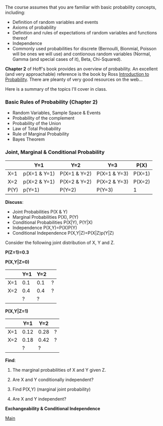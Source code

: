 The course assumes that you are familiar with basic probability concepts, including:

  - Definition of random variables and events
  - Axioms of probability
  - Definition and rules of expectations of random variables and functions thereof
  - Independence
  - Commonly used probabilities for discrete (Bernoulli, Bionmial, Poisson will be ones we will use) and contionous random variables (Normal, Gamma (and special cases of it), Beta, Chi-Squared).
  

**Chapter 2** of Hoff's book provides an overview of probability. An excellent (and very approachable) reference is the book by Ross [Introduction to Probability](https://www.pearson.com/us/higher-education/program/Ross-First-Course-in-Probability-A-9th-Edition/PGM110742.html). There are pleanty of very good resources on the web...


Here is a summary of the topics I'll cover in class.


### Basic Rules of Probability (Chapter 2)

  - Random Variables, Sample Space & Events
  - Probability of the complement 
  - Probability of the Union
  - Law of Total Probability
  - Rule of Marginal Probability
  - Bayes Theorem
  
  
  ### Joint, Marginal & Conditional Probability
  
  
  
|     | Y=1| Y=2 |Y=3 | P(X) |
|-----|----|----|----|----|
| X=1 | p(X=1 & Y=1) | P(X=1 & Y=2) | P(X=1 & Y=3)| P(X=1) |
| X=2| p(X=2 & Y=1) | P(X=2 & Y=2) | P(X=2 & Y=3)| P(X=2) |
| P(Y) | p(Y=1) | P(Y=2) | P(Y=3)| 1|


**Discuss**:
  - Joint Probabilities  P(X & Y)
  - Marginal Probabilities P(X), P(Y)
  - Conditional Probabilities P(X|Y), P(Y|X)
  - Independence P(X,Y)=P(X)P(Y)
  - Conditional Independence   P(X,Y|Z)=P(X|Z)p(Y|Z)
      
      
 Consider the following joint distribution of X, Y and Z.
 
 **P(Z=1)=0.3**
 
 
 
 **P(X,Y|Z=0)**
 
 |     | Y=1| Y=2 |  |
|-----|----|----|----|
| X=1 | 0.1 | 0.1 | ? |
| X=2| 0.4 | 0.4 | ? |
|  | ? | ? |
 
 
 **P(X,Y|Z=1)**
 
|     | Y=1| Y=2 |  |
|-----|----|----|----|
| X=1 | 0.12 | 0.28 | ? |
| X=2| 0.18 | 0.42 | ? |
|  | ? | ? | 

**Find**: 

  1. The marginal probabilities of X and Y given Z.
  
  2. Are X and Y conditionally independent?
  
  3. Find P(X,Y) (marginal joint probability)

  4. Are X and Y independent?
  
  
  **Exchangeability & Conditional Independence**
 
[Main](https://github.com/gdlc/STT465/blob/master/README.md)  

